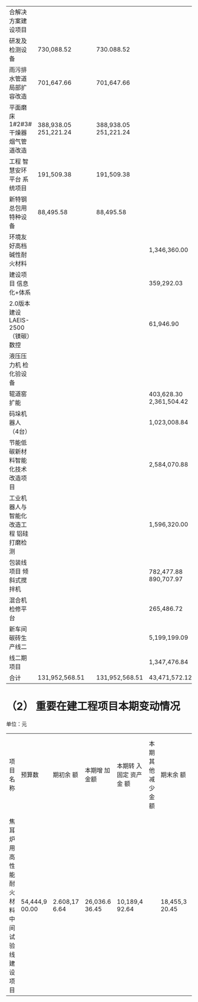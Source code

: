 <html><body><table><tr><td>合解决方案建 设项目</td><td></td><td></td><td></td><td></td><td></td><td></td></tr><tr><td>研发及检测设 备</td><td>730,088.52</td><td></td><td>730.088.52</td><td></td><td></td><td></td></tr><tr><td>雨污排水管道 局部扩容改造</td><td>701,647.66</td><td></td><td>701,647.66</td><td></td><td></td><td></td></tr><tr><td>平面磨床 1#2#3#干燥器 烟气管道改造</td><td>388,938.05 251,221.24</td><td></td><td>388,938.05 251,221.24</td><td></td><td></td><td></td></tr><tr><td>工程 智慧安环平台 系统项目</td><td>191,509.38</td><td></td><td>191,509.38</td><td></td><td></td><td></td></tr><tr><td>新特钢总包用 特种设备</td><td>88,495.58</td><td></td><td>88,495.58</td><td></td><td></td><td></td></tr><tr><td>环境友好高档 碱性耐火材料</td><td></td><td></td><td></td><td>1,346,360.00</td><td></td><td>1,346,360.00</td></tr><tr><td>建设项目 信息化+体系</td><td></td><td></td><td></td><td>359,292.03</td><td></td><td>359,292.03</td></tr><tr><td>2.0版本建设 LAEIS-2500 （镁碳）数控</td><td></td><td></td><td></td><td>61,946.90</td><td></td><td>61,946.90</td></tr><tr><td>液压压力机 检化验设备</td><td></td><td></td><td></td><td></td><td></td><td></td></tr><tr><td>辊道窑扩能</td><td></td><td></td><td></td><td>403,628.30 2,361,504.42</td><td></td><td>403,628.30 2,361,504.42</td></tr><tr><td>码垛机器人 （4台）</td><td></td><td></td><td></td><td>1,023,008.84</td><td></td><td>1,023,008.84</td></tr><tr><td>节能低碳新材 料智能化技术 改造项目</td><td></td><td></td><td></td><td>2,584,070.88</td><td></td><td>2,584,070.88</td></tr><tr><td>工业机器人与 智能化改造工 程 铝硅打磨检测</td><td></td><td></td><td></td><td>1,596,320.00</td><td></td><td>1,596,320.00</td></tr><tr><td>包装线项目 倾斜式搅拌机</td><td></td><td></td><td></td><td>782,477.88 890,707.97</td><td></td><td>782,477.88 890,707.97</td></tr><tr><td>混合机检修平 台</td><td></td><td></td><td></td><td>265,486.72</td><td></td><td>265,486.72</td></tr><tr><td>新车间 碳砖生产线二</td><td></td><td></td><td></td><td>5,199,199.09</td><td></td><td>5,199,199.09</td></tr><tr><td>线二期项目</td><td></td><td></td><td></td><td>1,347,476.84</td><td></td><td>1,347,476.84</td></tr><tr><td>合计</td><td>131,952,568.51</td><td></td><td>131,952,568.51</td><td>43,471,572.12</td><td></td><td>43,471,572.12</td></tr></table></body></html>  

# （2） 重要在建工程项目本期变动情况  

单位：元  


<html><body><table><tr><td>项目名 称</td><td>预算数</td><td>期初余 额</td><td>本期增 加金额</td><td>本期转 入固定 资产金 额</td><td>本期其 他减少 金额</td><td>期末余 额</td><td>工程累 计投入 占预算 比例</td><td>工程进 度</td><td>利息资 本化累 计金额</td><td>其中： 本期利 息资本 化金额</td><td>本期利 息资本 化率</td><td>资金来 源</td></tr><tr><td>焦耳炉 用高性 能耐火 材料中 间试验 线建设 项目</td><td>54,444,9 00.00</td><td>2.608,17 6.64</td><td>26,036.6 36.45</td><td>10,189,4 92.64</td><td></td><td>18,455,3 20.45</td><td>52.61%</td><td>52.61</td><td></td><td></td><td></td><td>其他</td></tr></table></body></html>  